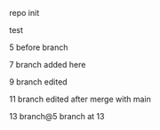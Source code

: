 repo init

test

5 before branch

7 branch added here

9 branch edited

11 branch edited after merge with main

13 branch@5 branch at 13